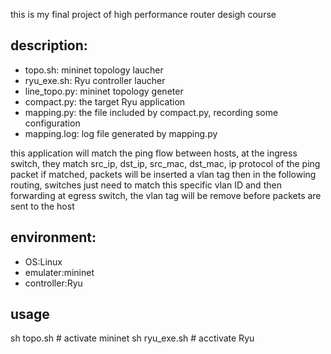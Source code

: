 this is my final project of high performance router desigh course

## description:
* topo.sh: mininet topology laucher
* ryu_exe.sh: Ryu controller laucher
* line_topo.py: mininet topology geneter
* compact.py: the target Ryu application
* mapping.py: the file included by compact.py, recording some configuration
* mapping.log: log file generated by mapping.py

this application will match the ping flow between hosts,
at the ingress switch, they match src_ip, dst_ip, src_mac, dst_mac, ip protocol of the ping packet
if matched, packets will be inserted a vlan tag
then in the following routing, switches just need to match this specific vlan ID and then forwarding
at egress switch, the vlan tag will be remove before packets are sent to the host

## environment:
* OS:Linux
* emulater:mininet
* controller:Ryu

## usage
sh topo.sh # activate mininet
sh ryu_exe.sh # acctivate Ryu

